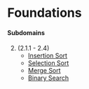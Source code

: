 # Foundations

#### Subdomains
2. (2.1.1 - 2.4)
    * [Insertion Sort](./insertion-sort)
    * [Selection Sort](./selection-sort)
    * [Merge Sort](./merge-sort)
    * [Binary Search](./binary-search)

